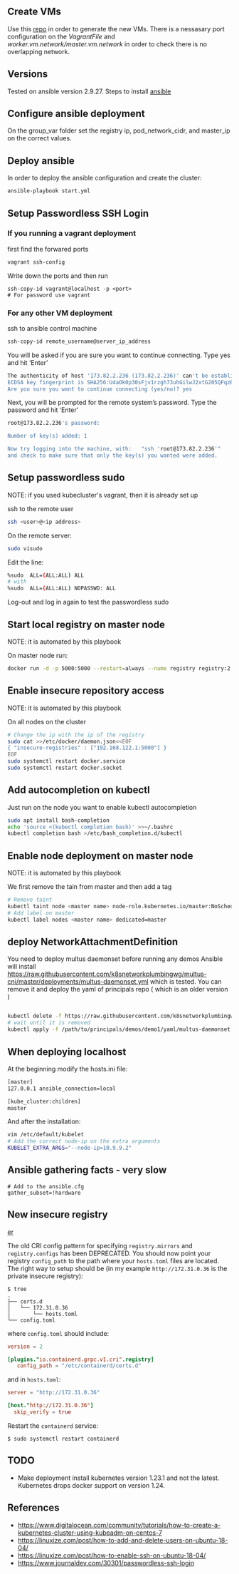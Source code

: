 ## Create VMs

Use this [repo](git@kition.mhl.tuc.gr:tsi-group/kubecluster.git) in order to generate the new VMs.
There is a nessasary port configuration on the _VagrantFile_ and  _worker.vm.network/master.vm.network_
in order to check there is no overlapping network.

## Versions 
Tested on ansible version 2.9.27.
Steps to install [ansible](https://docs.ansible.com/ansible/latest/installation_guide/intro_installation.html)

## Configure ansible deployment

On the group_var folder set the registry ip, pod_network_cidr, and master_ip on the correct values.

## Deploy ansible

In order to deploy the ansible configuration and create the cluster:
```sh
ansible-playbook start.yml
```

## Setup Passwordless SSH Login

### If you running a vagrant deployment

first find the forwared ports 
```sh
vagrant ssh-config
```

Write down the ports and then run
```
ssh-copy-id vagrant@localhost -p <port>
# For password use vagrant
```

### For any other VM deployment
ssh to ansible control machine
```sh
ssh-copy-id remote_username@server_ip_address
```

You will be asked if you are sure you want to continue connecting. Type yes and hit ‘Enter’
```sh
The authenticity of host '173.82.2.236 (173.82.2.236)' can't be established.
ECDSA key fingerprint is SHA256:U4aOk0p30sFjv1rzgh73uhGilwJ2xtG205QFqzB9sns.
Are you sure you want to continue connecting (yes/no)? yes
```

Next, you will be prompted for the remote system’s password. Type the password and hit ‘Enter’
```sh
root@173.82.2.236's password:

Number of key(s) added: 1

Now try logging into the machine, with:   "ssh 'root@173.82.2.236'"
and check to make sure that only the key(s) you wanted were added.
```

## Setup passwordless sudo
NOTE: if you used kubecluster's vagrant, then it is already set up

ssh to the remote user
```sh
ssh <user>@<ip address>
```

On the remote server:
```sh
sudo visudo
```

Edit the line:
```sh
%sudo  ALL=(ALL:ALL) ALL
# with
%sudo  ALL=(ALL:ALL) NOPASSWD: ALL
```
Log-out and log in again to test the passwordless sudo

## Start local registry on master node
NOTE: it is automated by this playbook

On master node run:
```sh
docker run -d -p 5000:5000 --restart=always --name registry registry:2
```

## Enable insecure repository access
NOTE: it is automated by this playbook

On all nodes on the cluster
```sh
# Change the ip with the ip of the registry
sudo cat >>/etc/docker/daemon.json<<EOF
{ "insecure-registries" : ["192.168.122.1:5000"] }
EOF
sudo systemctl restart docker.service
sudo systemctl restart docker.socket
```

## Add autocompletion on kubectl
Just run on the node you want to enable kubectl autocompletion
```sh
sudo apt install bash-completion
echo 'source <(kubectl completion bash)' >>~/.bashrc
kubectl completion bash >/etc/bash_completion.d/kubectl
```

## Enable node deployment on master node
NOTE: it is automated by this playbook

We first remove the tain from master and then add a tag
```sh
# Remove taint
kubectl taint node <master name> node-role.kubernetes.io/master:NoSchedule-
# Add label on master
kubectl label nodes <master name> dedicated=master
```
## deploy NetworkAttachmentDefinition
You need to deploy multus daemonset before running any demos
Ansible will install https://raw.githubusercontent.com/k8snetworkplumbingwg/multus-cni/master/deployments/multus-daemonset.yml
which is tested. You can remove it and deploy the yaml of principals repo ( which is an older version )

```sh

kubectl delete -f https://raw.githubusercontent.com/k8snetworkplumbingwg/multus-cni/master/deployments/multus-daemonset.yml
# wait until it is removed
kubectl apply -f /path/to/principals/demos/demo1/yaml/multus-daemonset.yml
```
## When deploying localhost

At the beginning modify the hosts.ini file:
```sh
[master]
127.0.0.1 ansible_connection=local

[kube_cluster:children]
master
```
And after the installation:
```sh
vim /etc/default/kubelet
# Add the correct node-ip on the extra arguments
KUBELET_EXTRA_ARGS="--node-ip=10.9.9.2"
```

## Ansible gathering facts - very slow
```
# Add to the ansible.cfg
gather_subset=!hardware
```

## New insecure registry

[er](https://github.com/containerd/containerd/blob/main/docs/hosts.md)

The old CRI config pattern for specifying `registry.mirrors` and `registry.configs` has been DEPRECATED. You should now point your registry `config_path` to the path where your `hosts.toml` files are located. The right way to setup should be (in my example `http://172.31.0.36` is the private insecure registry):

```
$ tree
.
├── certs.d
│   └── 172.31.0.36
│       └── hosts.toml
└── config.toml
```

where `config.toml` should include:

```toml
version = 2

[plugins."io.containerd.grpc.v1.cri".registry]
   config_path = "/etc/containerd/certs.d"
```

and in `hosts.toml`:

```toml
server = "http://172.31.0.36"

[host."http://172.31.0.36"]
  skip_verify = true
```

Restart the `containerd` service:

```
$ sudo systemctl restart containerd
```

## TODO
- Make deployment install kubernetes version 1.23.1 and not the latest. Kubernetes drops docker support on version 1.24.

## References
- https://www.digitalocean.com/community/tutorials/how-to-create-a-kubernetes-cluster-using-kubeadm-on-centos-7
- https://linuxize.com/post/how-to-add-and-delete-users-on-ubuntu-18-04/
- https://linuxize.com/post/how-to-enable-ssh-on-ubuntu-18-04/
- https://www.journaldev.com/30301/passwordless-ssh-login
